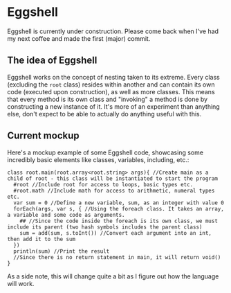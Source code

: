 # Eggshell
Eggshell is currently under construction. Please come back when I've had my next coffee and made the first (major) commit.

## The idea of Eggshell
Eggshell works on the concept of nesting taken to its extreme. Every class (excluding the `root` class) resides within another and can contain its own code (executed upon construction), as well as more classes. This means that every method is its own class and "invoking" a method is done by constructing a new instance of it. It's more of an experiment than anything else, don't expect to be able to actually do anything useful with this.

## Current mockup
Here's a mockup example of some Eggshell code, showcasing some incredibly basic elements like classes, variables, including, etc.:

```
class root.main(root.array<root.string> args){ //Create main as a child of root - this class will be instantiated to start the program
  #root //Include root for access to loops, basic types etc.
  #root.math //Include math for access to arithmetic, numeral types etc.
  var sum = 0 //Define a new variable, sum, as an integer with value 0
  forEach(args, var s, { //Using the foreach class. It takes an array, a variable and some code as arguments.
    ## //Since the code inside the foreach is its own class, we must include its parent (two hash symbols includes the parent class)
    sum = add(sum, s.toInt()) //Convert each argument into an int, then add it to the sum
  })
  println(sum) //Print the result
  //Since there is no return statement in main, it will return void()
}
```
As a side note, this will change quite a bit as I figure out how the language will work.
